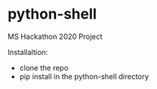 # python-shell
MS Hackathon 2020 Project


Installaltion: 
- clone the repo
- pip install in the python-shell directory
